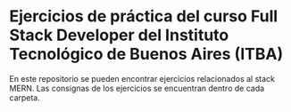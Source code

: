 # Ejercicios de práctica del curso Full Stack Developer del Instituto Tecnológico de Buenos Aires (ITBA)
En este repositorio se pueden encontrar ejercicios relacionados al stack MERN.
Las consignas de los ejercicios se encuentran dentro de cada carpeta.
